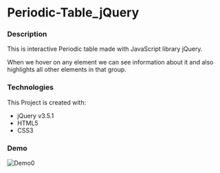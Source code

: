 # **Periodic-Table_jQuery**

### **Description**

  This is interactive Periodic table made with JavaScript library jQuery. 
  
  When we hover on any element we can see information about it and also highlights all other elements in that group.

### **Technologies** 

This Project is created with:

 - jQuery v3.5.1
 - HTML5
 - CSS3
 
### **Demo**

<img alt="Demo0" src="https://github.com/himani027/Temp/blob/main/periodic-table-demo.gif"> </img>

